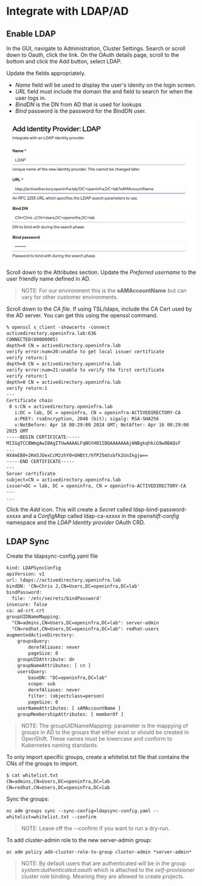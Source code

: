 # Integrate with LDAP/AD

## Enable LDAP

In the GUI, navigate to Administration, Cluster Settings.  Search or scroll down to Oauth, click the link.  On the OAuth details page, scroll to the bottom and click the Add button, select LDAP.

Update the fields appropriately.  

* *Name* field will be used to display the user's idenity on the login screen.
* *URL* field must include the domain the and field to search for when the user logs in.
* *BindDN* is the DN from AD that is used for lookups
* *Bind* password is the password for the BindDN user.

<img src="../../../../images/ldap-add.png" alt="drawing" width="500"/>

Scroll down to the Attributes section.  Update the *Preferred username* to the user friendly name defined in AD.
> NOTE:  For our environment this is the **sAMAccountName** but can vary for other customer environments.

Scroll down to the *CA file*.  If using TSL/ldaps, include the CA Cert used by the AD server.  You can get this using the openssl command.  

```hl_lines="17-21"
% openssl s_client -showcerts -connect activedirectory.openinfra.lab:636
CONNECTED(00000005)
depth=0 CN = activedirectory.openinfra.lab
verify error:num=20:unable to get local issuer certificate
verify return:1
depth=0 CN = activedirectory.openinfra.lab
verify error:num=21:unable to verify the first certificate
verify return:1
depth=0 CN = activedirectory.openinfra.lab
verify return:1
---
Certificate chain
 0 s:CN = activedirectory.openinfra.lab
   i:DC = lab, DC = openinfra, CN = openinfra-ACTIVEDIRECTORY-CA
   a:PKEY: rsaEncryption, 2048 (bit); sigalg: RSA-SHA256
   v:NotBefore: Apr 16 00:29:00 2024 GMT; NotAfter: Apr 16 00:29:00 2025 GMT
-----BEGIN CERTIFICATE-----
MIIGgTCCBWmgAwIBAgITUwAAAALFqNGtH01IBQAAAAAAAjANBgkqhkiG9w0BAQsF
...
HX4mEB0+2Km5JOexCcM2zhY0+UHBtt/hfP25mSsbfk2UnIkgjw==
-----END CERTIFICATE-----
---
Server certificate
subject=CN = activedirectory.openinfra.lab
issuer=DC = lab, DC = openinfra, CN = openinfra-ACTIVEDIRECTORY-CA
---
...
```

Click the *Add* icon.  This will create a *Secret* called ldap-bind-password-*xxxxx* and a *ConfigMap* called 
ldap-ca-*xxxxx* in the *openshift-config* namespace and the *LDAP Identity provider* OAuth CRD.

## LDAP Sync

Create the ldapsync-config.yaml file
```
kind: LDAPSyncConfig
apiVersion: v1
url: ldaps://activedirectory.openinfra.lab
bindDN: 'CN=Chris J,CN=Users,DC=openinfra,DC=lab'
bindPassword: 
  file: '/etc/secrets/bindPassword'
insecure: false
ca: ad-crt.crt
groupUIDNameMapping:
  "CN=admins,CN=Users,DC=openinfra,DC=lab": server-admin
  "CN=redhat,CN=Users,DC=openinfra,DC=lab": redhat-users
augmentedActiveDirectory:
    groupsQuery:
        derefAliases: never
        pageSize: 0
    groupUIDAttribute: dn
    groupNameAttributes: [ cn ]
    usersQuery:
        baseDN: "DC=openinfra,DC=lab"
        scope: sub
        derefAliases: never
        filter: (objectclass=person)
        pageSize: 0
    userNameAttributes: [ sAMAccountName ]
    groupMembershipAttributes: [ memberOf ]
```
> NOTE: The groupUIDNameMapping: parameter is the mappying of groups in AD to the groups that either exist or should be created in OpenShift.  These names must be lowercase and conform to Kubernetes naming standards.

To only import specific groups, create a whitelist.txt file that contains the CNs of the groups to import.

```
$ cat whitelist.txt
CN=admins,CN=Users,DC=openinfra,DC=lab
CN=redhat,CN=Users,DC=openinfra,DC=lab
```

Sync the groups:
```
oc adm groups sync --sync-config=ldapsync-config.yaml --whitelist=whitelist.txt --confirm
```
> NOTE: Leave off the --confirm if you want to run a dry-run.

To add cluster-admin role to the new server-admin group:
```
oc adm policy add-cluster-role-to-group cluster-admin *server-admin*
```

> NOTE: By default users that are authenticated will be in the group *system:authenticated:oauth* which is attached to the *self-provisioner* cluster role binding.  Meaning they are allowed to create projects.

